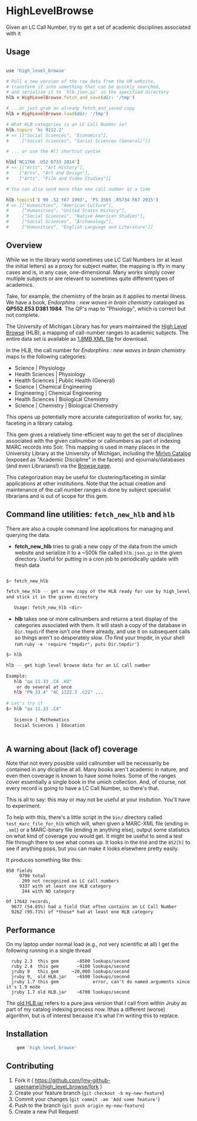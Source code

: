 # HighLevelBrowse

Given an LC Call Number, try to get a set of academic disciplines associated with it

## Usage

```ruby

use 'high_level_browse'

# Pull a new version of the raw data from the UM website,
# transform it into something that can be quickly searched,
# and serialize it to `hlb.json.gz` in the specified directory
hlb = HighLevelBrowse.fetch_and_save(dir: '/tmp')

# ...or just grab an already fetch_and_saved copy
hlb = HighLevelBrowse.load(dir: '/tmp')

# What HLB categories is an LC Call Number in?
hlb.topics 'hc 9112.2'
# => [["Social Sciences", "Economics"],
#     ["Social Sciences", "Social Sciences (General)"]]

# ... or use the #[] shortcut syntax

hlb['NC1766 .U52 D733 2014']
# => [["Arts", "Art History"],
#    ["Arts", "Art and Design"],
#    ["Arts", "Film and Video Studies"]]

# You can also send more than one call number at a time

hlb.topics('E 99 .S2 Y67 1993', 'PS 3565 .R5734 F67 2015')
# => [["Humanities", "American Culture"],
#     ["Humanities", "United States History"],
#     ["Social Sciences", "Native American Studies"],
#     ["Social Sciences", "Archaeology"],
#     ["Humanities", "English Language and Literature"]]

```


## Overview

While we in the library world sometimes use LC Call Numbers (or at least
the initial letters) as a proxy for subject matter, the mapping is iffy
in many cases and is, in any case, one-dimensional. Many works simply
cover multiple subjects or are relevant to sometimes quite different
types of academics.

Take, for example, the chemistry of the brain as it applies to mental
illness. We have a book, _Endorphins : new waves in brain chemistry_
cataloged as **QP552.E53 D381 1984**. The QP's map to "Phsiology", which
is correct but not complete.

The University of Michigan Library has for years maintained 
the [High Level Browse](https://www.lib.umich.edu/browse/categories/) (HLB),
a mapping of call-number ranges to academic subjects. The entire 
data set is available as [1.8MB XML file](https://www.lib.umich.edu/browse/categories/xml.php)
for download.

In the HLB, the call number for _Endorphins : new waves in brain chemistry_ maps
to the following categories:

* Science | Physiology
* Health Sciences | Physiology
* Health Sciences | Public Health (General)
* Science | Chemical Engineering
* Engineering | Chemical Engineering
* Health Sciences | Biological Chemistry
* Science | Chemistry | Biological Chemistry

This opens up potentially more accurate categorization of works for, say, 
faceting in a library catalog.

This gem gives a relatively time-efficient way to get the set of disciplines associated
with the given callnumber or callnumbers as part of indexing MARC records into Solr. 
This mapping is used in many places in the University Library at the University of 
Michigan, including the 
[Mirlyn Catalog](https://mirlyn.lib.umich.edu/)
(exposed as "Academic Discipline" in the facets) and ejournals/databases (and even 
Librarians!) via the [Browse page](https://www.lib.umich.edu/browse). 
 
This categorization may be useful for clustering/faceting
in similar applications at other institutions. Note that the actual creation and 
maintenance of the call number ranges is done by subject specialist librarians and 
is out of scope for this gem.

## Command line utilities: `fetch_new_hlb` and `hlb`

There are also a couple command line applications for managing and querying the
data.

* **fetch_new_hlb** tries to grab a new copy of the data from the umich website
  and serialize it to a ~500k file called `hlb.json.gz` in the given directory. 
  Useful for putting in a cron job to periodically update with fresh data
  
```bash

$> fetch_new_hlb

fetch_new_hlb -- get a new copy of the HLB ready for use by high_level_browse
and stick it in the given directory

   Usage: fetch_new_hlb <dir>
```

* **hlb** takes one or more callnumbers and returns a text display of the categories
  associated with them. It will stash a copy of the database in `Dir.tmpdir`if there 
  isn't one there already, and use it on subsequent calls so things aren't so 
  desperately slow. (To find your tmpdir, in your shell
  run `ruby -e 'require "tmpdir"; puts Dir.tmpdir'`)


```bash
$> hlb

hlb -- get high level browse data for an LC call number

Example:
   hlb "qa 11.33 .C4 .H3"
    or do several at once
   hlb "PN 33.4" "AC 1122.3 .C22" ...
 
# Let's try it
$> hlb "qa 11.33 .C4"
   
   Science | Mathematics
   Social Sciences | Education   
   
```


## A warning about (lack of) coverage

Note that not every possible valid callnumber will be necessarily be contained in any 
dicipline at all. Many books aren't academic in nature, and even then
coverage is known to have some holes. Some of the ranges cover essentially a 
single book in the umich collection. And, of course, not every record is going 
to have a LC Call Number, so there's that.

This is all to say: this may or may not be useful at your insitution. You'll 
have to experiment.

To help with this, there's a little script in the `bin/` directory called 
`test_marc_file_for_hlb` which will, when given a MARC-XML file (ending in `.xml`)
or a MARC-binary file (ending in anything else), output some statistics on
what kind of coverage you would get. It might be useful to send a test file 
through there to see what comes up. It looks in the `050` and the `852[h]` to
see if anything pops, but you can make it looks elsewhere pretty easily.

It produces something like this:

```
050 fields
     9790 total
      209 not recognized as LC call numbers
     9337 with at least one HLB category
      244 with NO category

Of 17642 records,
  9677 (54.85%) had a field that often contains an LC Call Number
  9262 (95.71%) of *those* had at least one HLB category

```

## Performance

On my laptop under normal load (e.g., not very scientific at all)
I get the following running in a single thread

```
  ruby 2.3  this gem       ~8500 lookups/second
  ruby 2.4  this gem       ~9100 lookups/second
  jruby 9   this gem     ~20,000 lookups/second
  jruby 9,  old HLB.jar    ~6500 lookups/second
  jruby 1.7 this gem             error, can't do named arguments since it's 1.9 mode
  jruby 1.7 old HLB.jar    ~6700 lookups/second
```

The [old HLB.jar](https://github.com/billdueber/HLB-Java) refers to a pure java version that I call from within
Jruby as part of my catalog indexing process now. Ithas a different (worse) algorithm, but is of
interest because it's what I'm writing this to replace.

## Installation

```bash
    gem 'high_level_browse'
```


## Contributing

1. Fork it ( https://github.com/[my-github-username]/high_level_browse/fork )
2. Create your feature branch (`git checkout -b my-new-feature`)
3. Commit your changes (`git commit -am 'Add some feature'`)
4. Push to the branch (`git push origin my-new-feature`)
5. Create a new Pull Request
